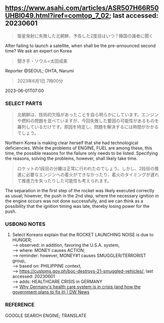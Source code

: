 ## https://www.asahi.com/articles/ASR507H66R50UHBI049.html?iref=comtop_7_02; last accessed: 20230601

> 衛星発射に失敗した北朝鮮、予告した2度目はいつ？韓国の識者に聞く

After failing to launch a satellite, when shall be the pre-announced second time? We ask an expert on Korea

> 聞き手・ソウル=太田成美

Reporter @SEOUL; OHTA, Narumi

> 2023年6月1日 7時00分

2023-06-01T07:00

### SELECT PARTS

> 北朝鮮は、技術的欠陥があったことを自ら明らかにしています。エンジンや燃料の問題を並べていますが、今回失敗した要因の可能性があるものを羅列しているだけです。原因を特定し、問題を解決するには時間がかかるでしょう。

Northern Korea is making clear herself that she had technological deficiencies. While the problems of ENGINE, FUEL are among these, this time, the possible reasons for the failure only needs to be listed. Specifying the reasons, solving the problems, however, shall likely take time.

> ロケットの1段目の分離は正常に行われたのでしょう。しかし、2段目の推進に必要なエンジンへの着火ができなかったり、着火のタイミングが遅れて推進力を失ったりした可能性も考えられます。

The separation in the first step of the rocket was likely executed correctly as usual; however, the push in the 2nd step, where the necessary ignition in the engine occurs was not done successfully, and we can think as a possibility that the ignition timing was late, thereby losing power for the push.

### USBONG NOTES

1) Select Koreans explain that the ROCKET LAUNCHING NOISE is due to HUNGER;<br/>
--> observed: in addition, favoring the U.S.A. system,<br/>
--> where: MONEY causes ACTION;<br/>
--> reminder: however, MONEY#1 causes SMUGGLER/TERRORIST group,<br/>
--> based on: PHILIPPINE context,<br/>
--> https://customs.gov.ph/boc-destroys-21-smuggled-vehicles/; last accessed: 20230601<br/>
--> adds: HEALTHCARE CRISIS in GERMANY<br/>
--> [Why Germany's health care system is in crisis (and how the government plans to fix it) | DW News ](https://www.youtube.com/watch?v=075AAaehmN8)

### REFERENCE

GOOGLE SEARCH ENGINE; TRANSLATE
